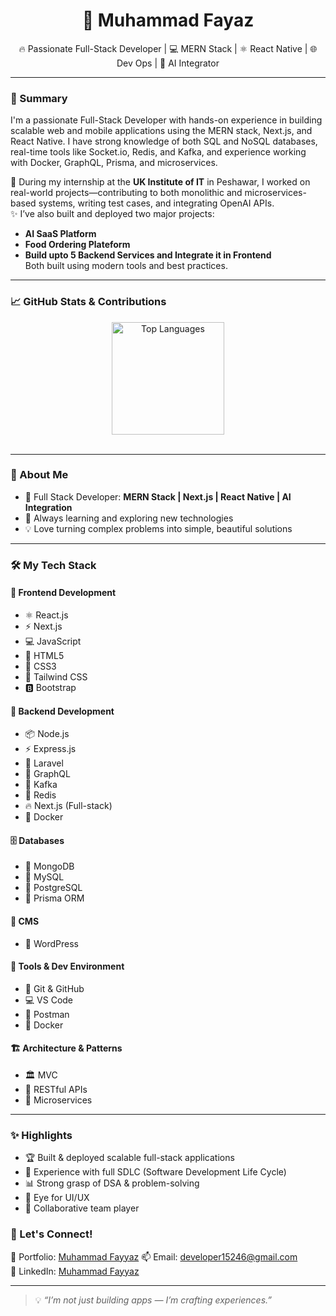 <h1 align="center">👋 Muhammad Fayaz</h1>

<p align="center">
  🔥 Passionate Full-Stack Developer | 💻 MERN Stack | ⚛️ React Native | 🌐 Dev Ops | 🤖 AI Integrator
</p>

---

### 🧠 Summary

I'm a passionate Full-Stack Developer with hands-on experience in building scalable web and mobile applications using the MERN stack, Next.js, and React Native. I have strong knowledge of both SQL and NoSQL databases, real-time tools like Socket.io, Redis, and Kafka, and experience working with Docker, GraphQL, Prisma, and microservices.

🚀 During my internship at the **UK Institute of IT** in Peshawar, I worked on real-world projects—contributing to both monolithic and microservices-based systems, writing test cases, and integrating OpenAI APIs.  
✨ I’ve also built and deployed two major projects:  
- **AI SaaS Platform**  
- **Food Ordering Plateform**
- **Build upto 5 Backend Services and Integrate it in Frontend**  
Both built using modern tools and best practices.



---

### 📈 GitHub Stats & Contributions

<div align="center" style="display: flex; flex-wrap: wrap; justify-content: center; gap: 10px;">

  <img src="https://github-readme-stats.vercel.app/api/top-langs/?username=FAIZY152&layout=compact&theme=tokyonight" alt="Top Languages" height="180" />

</div>

<br/>




---

### 💫 About Me

- 🚀 Full Stack Developer: **MERN Stack | Next.js | React Native | AI Integration**
- 🌱 Always learning and exploring new technologies
- 💡 Love turning complex problems into simple, beautiful solutions

---

### 🛠️ My Tech Stack

#### 🎨 Frontend Development
- ⚛️ React.js
- ⚡ Next.js
- 💻 JavaScript
- 📄 HTML5
- 🎨 CSS3
- 🚀 Tailwind CSS
- 🅱️ Bootstrap

#### 🔧 Backend Development
- 📦 Node.js
- ⚡ Express.js
- 🔺 Laravel
- 🧬 GraphQL
- 📣 Kafka
- 🧠 Redis
- 🔥 Next.js (Full-stack)
- 🐳 Docker

#### 🗄️ Databases
- 🍃 MongoDB
- 🐬 MySQL
- 🔄 PostgreSQL
- 🔧 Prisma ORM

#### 📝 CMS
- 📰 WordPress

#### 🧪 Tools & Dev Environment
- 🧰 Git & GitHub
- 💻 VS Code
- 🧪 Postman
- 🐳 Docker

#### 🏗️ Architecture & Patterns
- 🏛️ MVC
- 🔄 RESTful APIs
- 🎯 Microservices

---

### ✨ Highlights

- 🏆 Built & deployed scalable full-stack applications
- 🔁 Experience with full SDLC (Software Development Life Cycle)
- 📊 Strong grasp of DSA & problem-solving
- 🎨 Eye for UI/UX
- 🤝 Collaborative team player



### 🤝 Let's Connect!
🔗 Portfolio: [Muhammad Fayyaz](https://torp-em-anvp.vercel.app/)
📫 Email: [developer15246@gmail.com](mailto:developer15246@gmail.com)  
🔗 LinkedIn: [Muhammad Fayyaz](https://www.linkedin.com/in/muhammad-fayyaz-24a3a0255/)

---

> 💡 *“I’m not just building apps — I’m crafting experiences.”*

